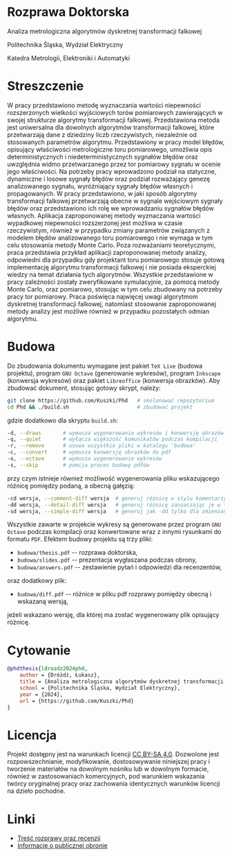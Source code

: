 # Rozprawa Doktorska

Analiza metrologiczna algorytmów dyskretnej transformacji falkowej

Politechnika Śląska, Wydział Elektryczny

Katedra Metrologii, Elektroniki i Automatyki

# Streszczenie

W pracy przedstawiono metodę wyznaczania wartości niepewności rozszerzonych wielkości wyjściowych torów pomiarowych zawierających w swojej strukturze algorytmy transformacji falkowej. Przedstawiona metoda jest uniwersalna dla dowolnych algorytmów transformacji falkowej, które przetwarzają dane z dziedziny liczb rzeczywistych, niezależnie od stosowanych parametrów algorytmu. Przedstawiony w pracy model błędów, opisujący właściwości metrologiczne toru pomiarowego, umożliwia opis deterministycznych i niedeterministycznych sygnałów błędów oraz uwzględnia widmo przetwarzanego przez tor pomiarowy sygnału w ocenie jego właściwości. Na potrzeby pracy wprowadzono podział na statyczne, dynamiczne i losowe sygnały błędów oraz podział rozważający genezę analizowanego sygnału, wyróżniający sygnały błędów własnych i propagowanych. W pracy przedstawiono, w jaki sposób algorytmy transformacji falkowej przetwarzają obecne w sygnale wejściowym sygnały błędów oraz przedstawiono ich rolę we wprowadzaniu sygnałów błędów własnych. Aplikacja zaproponowanej metody wyznaczania wartości wypadkowej niepewności rozszerzonej jest możliwa w czasie rzeczywistym, również w przypadku zmiany parametrów związanych z modelem błędów analizowanego toru pomiarowego i nie wymaga w tym celu stosowania metody Monte Carlo. Poza rozważaniami teoretycznymi, praca przedstawia przykład aplikacji zaproponowanej metody analizy, odpowiedni dla przypadku gdy projektant toru pomiarowego stosuje gotową implementację algorytmu transformacji falkowej i nie posiada eksperckiej wiedzy na temat działania tych algorytmów. Wszystkie przedstawione w pracy zależności zostały zweryfikowane symulacyjnie, za pomocą metody Monte Carlo, oraz pomiarowo, stosując w tym celu zbudowany na potrzeby pracy tor pomiarowy. Praca poświęca najwięcej uwagi algorytmom dyskretnej transformacji falkowej, natomiast stosowanie zaproponowanej metody analizy jest możliwe również w przypadku pozostałych odmian algorytmu.

# Budowa

Do zbudowania dokumentu wymagane jest pakiet `TeX Live` (budowa projektu), program `GNU Octave` (generowanie wykresów), program `Inkscape` (konwersja wykresów) oraz pakiet `Libreoffice` (konwersja obrazków). Aby zbudować dokument, stosując gotowy skrypt, należy:

``` bash
git clone https://github.com/Kuszki/Phd   # skolonować repozytorium
cd Phd && ./build.sh                      # zbudować projekt
```

gdzie dodatkowo dla skryptu `build.sh`:

``` bash
-d, --draws       # wymusza wygenerowanie wykresów i konwersję obrazów
-q, --quiet       # wyłącza większość komunikatów podczas kompilacji
-r, --remove      # usuwa wszystkie pliki w katalogu 'budowa'
-c, --convert     # wymusza konwersję obrazków do pdf
-o, --octave      # wymusza wygenerowanie wykresów
-s, --skip        # pomija proces budowy pdfów
```

przy czym istnieje również możliwość wygenerowania pliku wskazującego różnicę pomiędzy podaną, a obecną gałęzią:

``` bash
-cd wersja, --comment-diff wersja  # generuj różnicę w stylu komentarzy pdf
-dd wersja, --detail-diff wersja   # generuj różnicę zanzaczając je w tekście
-sd wersja, --simple-diff wersja   # generuj jak -dd tylko dla zmienionych stron
```

Wszystkie zawarte w projekcie wykresy są generowane przez program `GNU Octave` podczas kompilacji oraz konwertowane wraz z innymi rysunkami do formatu `PDF`. Efektem budowy projektu są trzy pliki:

- `budowa/thesis.pdf` -- rozprawa doktorska,
- `budowa/slides.pdf` -- prezentacja wygłaszana podczas obrony,
- `budowa/answers.pdf` -- zestawienie pytań i odpowiedzi dla recenzentów,

oraz dodatkowy plik:

- `budowa/diff.pdf` -- różnice w pliku pdf rozprawy pomiędzy obecną i wskazaną wersją,

jeżeli wskazano wersję, dla której ma zostać wygenerowany plik opisujący różnicę.

# Cytowanie

``` bibtex
@phdthesis{ldrozdz2024phd,
	author = {Dróżdż, Łukasz},
	title = {Analiza metrologiczna algorytmów dyskretnej transformacji falkowej},
	school = {Politechnika Śląska, Wydział Elektryczny},
	year = {2024},
	url = {https://github.com/Kuszki/Phd}
}
```

# Licencja

Projekt dostępny jest na warunkach licencji [CC BY-SA 4.0](https://creativecommons.org/licenses/by-sa/4.0). Dozwolone jest rozpowszechnianie, modyfikowanie, dostosowywanie niniejszej pracy i tworzenie materiałów na dowolnym nośniku lub w dowolnym formacie, również w zastosowaniach komercyjnych, pod warunkiem wskazania twórcy oryginalnej pracy oraz zachowania identycznych warunków licencji na dzieło pochodne.

# Linki

- [Treść rozprawy oraz recenzji](https://bip.polsl.pl/nadania_dr/lukasz-drozdz)
- [Informacje o publicznej obronie](https://bip.polsl.pl/termin_dok/lukasz-drozdz)
